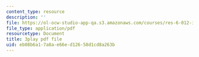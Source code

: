 ```yaml
---
content_type: resource
description: ''
file: https://ol-ocw-studio-app-qa.s3.amazonaws.com/courses/res-6-012-introduction-to-probability-spring-2018/eb08b6a17a8ae66ed12658d1cd8a263b_c-BLp-585aU.pdf
file_type: application/pdf
resourcetype: Document
title: 3play pdf file
uid: eb08b6a1-7a8a-e66e-d126-58d1cd8a263b
---
```

